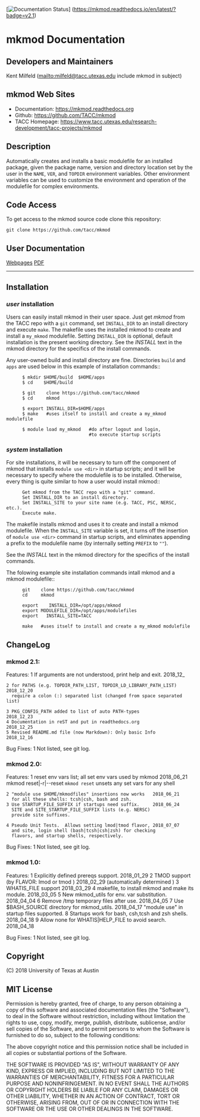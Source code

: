 [![Documentation Status](https://readthedocs.org/projects/mkmod/badge/?version=v2.1)] (https://mkmod.readthedocs.io/en/latest/?badge=v2.1)

# mkmod Documentation

## Developers and Maintainers
Kent Milfeld  (<mailto:milfeld@tacc.utexas.edu> include mkmod in subject)

## mkmod Web Sites
* Documentation:   https://mkmod.readthedocs.org
* Github:          https://github.com/TACC/mkmod
* TACC Homepage:   https://www.tacc.utexas.edu/research-development/tacc-projects/mkmod

## Description
Automatically creates and installs a basic modulefile for an installed package,
given the package name, version and directory location set by the user in the
`NAME`, `VER`, and `TOPDIR`
environment variables. Other environment variables can be used to customize the
environment and operation of the modulefile for complex environments.

## Code Access
To get access to the mkmod source code clone this repository:

    git clone https://github.com/tacc/mkmod

## User Documentation
[Webpages]( https://mkmod.readthedocs.org)
[PDF]( https://mkmod.readthedocs.org)


----------------------------------------------------------------------------

## Installation

### *user* installation

Users can easily install mkmod in their user space.  Just get *mkmod* from the
TACC repo with a `git` command, set `INSTALL_DIR` to an install directory and
execute `make`. The makefile uses  the installed mkmod to create and install
a `my_mkmod` modulefile.
Setting `INSTALL_DIR` is optional, default installation is the present working directory.
See the *INSTALL* text in the mkmod directory for the specifics of the install commands.

Any user-owned build and install directory are fine. Directories `build` and `apps` are
used below in this example of installation commands::

```shell
      $ mkdir $HOME/build  $HOME/apps
      $ cd    $HOME/build

      $ git    clone https://github.com/tacc/mkmod
      $ cd     mkmod

      $ export INSTALL_DIR=$HOME/apps
      $ make   #uses itself to install and create a my_mkmod modulefile

      $ module load my_mkmod   #do after logout and login,
                               #to execute startup scripts
```


### *system* installation

For site installations, it will be necessary to turn off the component of mkmod that installs
`module use <dir>` in startup scripts; and it will be necessary to specify where the modulefile is to
be installed.  Otherwise, every thing is quite similar to how a user would install mkmod::

```
      Get mkmod from the TACC repo with a "git" command. 
      Set INSTALL_DIR to an install directory. 
      Set INSTALL_SITE to your site name (e.g. TACC, PSC, NERSC, etc.). 
      Execute make. 
```

The makefile installs mkmod and uses it to create and install a mkmod modulefile.
When the `INSTALL_SITE` variable is set, it turns off the insertion
of  `module use <dir>` command in startup scripts, and eliminates appending a prefix
to the modulefile name (by internally setting `PREFIX` to `""`). 

See the *INSTALL* text in the mkmod directory for the specifics of the install commands.

The folowing example site installation commands intall mkmod and a mkmod modulefile::

```shell
      git    clone https://github.com/tacc/mkmod
      cd     mkmod

      export    INSTALL_DIR=/opt/apps/mkmod
      export MODULEFILE_DIR=/opt/apps/modulefiles
      export   INSTALL_SITE=TACC

      make   #uses itself to install and create a my_mkmod modulefile
```


## ChangeLog

### mkmod 2.1:
Features:
    1 If arguments are not understood, print help and exit.           2018_12_

    2 for PATHS (e.g. TOPDIR_PATH_LIST, TOPDIR_LD_LIBRARY_PATH_LIST)  2018_12_20
      require a colon (:) separated list (changed from space separated list)

    3 PKG_CONFIG_PATH added to list of auto PATH-types                2018_12_23
    4 Documentation in reST and put in readthedocs.org                2018_12_25
    5 Revised README.md file (now Markdown): Only basic Info          2018_12_16

Bug Fixes:
    1 Not listed, see git log.

### mkmod 2.0:
Features:
    1 reset env vars list; all set env vars used by mkmod  2018_06_21
       mkmod  reset|-r|--reset
      `mkmod reset` unsets any set vars for any shell
 
    2 "module use $HOME/mkmodfiles" insertions now works   2018_06_21
      for all these shells: tcsh|csh, bash and zsh.
    3 Use STARTUP_FILE_SUFFIX if startups need suffix.     2018_06_24
      SITE and SITE_STARTUP_FILE_SUFFIX lists (e.g. NERSC)
      provide site suffixes.
 
    4 Pseudo Unit Tests.  Allows setting lmod|tmod flavor, 2018_07_07
      and site, login shell (bash|tcsh|csh|zsh) for checking
      flavors, and startup shells, respectively.

Bug Fixes:
    1 Not listed, see git log.

### mkmod 1.0:
Features:
    1 Explicitly defined prereqs support.              2018_01_29
    2 TMOD support (by FLAVOR: lmod or tmod )          2018_02_29
                   (automatically determined )
    3 WHATIS_FILE support                              2018_03_29
    4 makefile, to install mkmod and make its module.  2018_03_05
    5 New mkmod_utils for env. var substitution.       2018_04_04
    6 Remove /tmp temporary files after use.           2018_04_05
    7 Use $BASH_SOURCE directory for mkmod_utils.      2018_04_17
      "module use" in startup files supported.
    8 Startups work for bash, csh,tcsh and zsh shells. 2018_04_18
    9 Allow none for WHATIS|HELP_FILE to avoid search. 2018_04_18

Bug Fixes:
    1 Not listed, see git log.

## Copyright
(C) 2018 University of Texas at Austin

## MIT License

Permission is hereby granted, free of charge, to any person obtaining a copy
of this software and associated documentation files (the "Software"), to deal
in the Software without restriction, including without limitation the rights
to use, copy, modify, merge, publish, distribute, sublicense, and/or sell
copies of the Software, and to permit persons to whom the Software is
furnished to do so, subject to the following conditions:

The above copyright notice and this permission notice shall be included in all
copies or substantial portions of the Software.

THE SOFTWARE IS PROVIDED "AS IS", WITHOUT WARRANTY OF ANY KIND, EXPRESS OR
IMPLIED, INCLUDING BUT NOT LIMITED TO THE WARRANTIES OF MERCHANTABILITY,
FITNESS FOR A PARTICULAR PURPOSE AND NONINFRINGEMENT. IN NO EVENT SHALL THE
AUTHORS OR COPYRIGHT HOLDERS BE LIABLE FOR ANY CLAIM, DAMAGES OR OTHER
LIABILITY, WHETHER IN AN ACTION OF CONTRACT, TORT OR OTHERWISE, ARISING FROM,
OUT OF OR IN CONNECTION WITH THE SOFTWARE OR THE USE OR OTHER DEALINGS IN THE
SOFTWARE.
